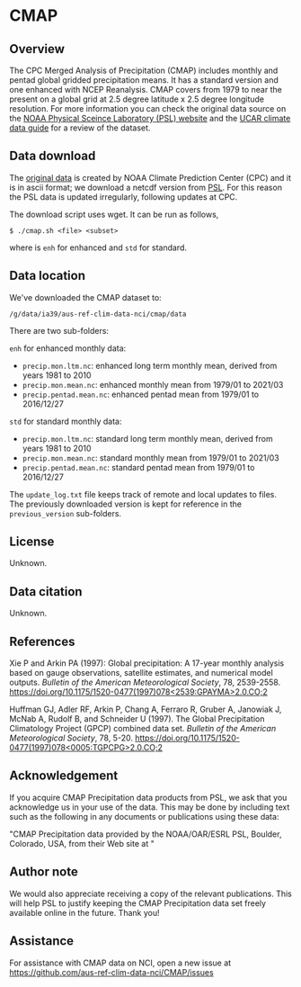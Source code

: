 # CMAP

## Overview

The CPC Merged Analysis of Precipitation (CMAP) includes monthly and pentad global gridded precipitation means.
It has a standard version and one enhanced with NCEP Reanalysis.
CMAP covers from 1979 to near the present on a global grid at 2.5 degree latitude x 2.5 degree longitude resolution.
For more information you can check the original data source on the
[NOAA Physical Sceince Laboratory (PSL) website](https://psl.noaa.gov/data/gridded/data.cmap.html)
and the [UCAR climate data guide](https://climatedataguide.ucar.edu/climate-data/cmap-cpc-merged-analysis-precipitation)
for a review of the dataset.

## Data download

The [original data](https://www.cpc.ncep.noaa.gov/products/global_precip/html/wpage.cmap.html)
is created by NOAA Climate Prediction Center (CPC) and it is in ascii format;
we download a netcdf version from [PSL](https://psl.noaa.gov/data/gridded/data.cmap.html).
For this reason the PSL data is updated irregularly, following updates at CPC.

The download script uses wget. It can be run as follows,
```
$ ./cmap.sh <file> <subset>
```
where  <subset> is `enh` for enhanced and `std` for standard.

## Data location

We've downloaded the CMAP dataset to:
```
/g/data/ia39/aus-ref-clim-data-nci/cmap/data 
```

There are two sub-folders:

`enh` for enhanced monthly data:
- `precip.mon.ltm.nc`: enhanced long term monthly mean, derived from years 1981 to 2010
- `precip.mon.mean.nc`: enhanced monthly mean from 1979/01 to 2021/03
- `precip.pentad.mean.nc`: enhanced pentad mean from 1979/01 to 2016/12/27

`std` for standard monthly data:
- `precip.mon.ltm.nc`: standard long term monthly mean, derived from years 1981 to 2010
- `precip.mon.mean.nc`: standard monthly mean from 1979/01 to 2021/03
- `precip.pentad.mean.nc`: standard pentad mean from 1979/01 to 2016/12/27

The `update_log.txt` file keeps track of remote and local updates to files.
The previously downloaded version is kept for reference in the `previous_version` sub-folders.

## License

Unknown.

## Data citation

Unknown.

## References

Xie P and Arkin PA (1997):
Global precipitation: A 17-year monthly analysis based on gauge observations, satellite estimates, and numerical model outputs.
*Bulletin of the American Meteorological Society*, 78, 2539-2558.
[https://doi.org/10.1175/1520-0477(1997)078<2539:GPAYMA>2.0.CO;2](https://doi.org/10.1175/1520-0477(1997)078<2539:GPAYMA>2.0.CO;2)

Huffman GJ, Adler RF, Arkin P, Chang A, Ferraro R, Gruber A, Janowiak J, McNab A, Rudolf B, and Schneider U (1997).
The Global Precipitation Climatology Project (GPCP) combined data set.
*Bulletin of the American Meteorological Society*, 78, 5-20.
[https://doi.org/10.1175/1520-0477(1997)078<0005:TGPCPG>2.0.CO;2](https://doi.org/10.1175/1520-0477(1997)078<0005:TGPCPG>2.0.CO;2)

## Acknowledgement

If you acquire CMAP Precipitation data products from PSL,
we ask that you acknowledge us in your use of the data.
This may be done by including text such as the following 
in any documents or publications using these data:

"CMAP Precipitation data provided by the NOAA/OAR/ESRL PSL, Boulder, Colorado, USA,
from their Web site at <location>" 
  
## Author note

We would also appreciate receiving a copy of the relevant publications.
This will help PSL to justify keeping the CMAP Precipitation data set freely available online in the future.
Thank you!
  
## Assistance

For assistance with CMAP data on NCI, open a new issue at https://github.com/aus-ref-clim-data-nci/CMAP/issues
